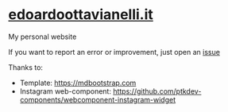 <h1><a href="https://www.edoardoottavianelli.it" target="blank">edoardoottavianelli.it</a></h1>

My personal website

If you want to report an error or improvement, just open an [issue](https://github.com/edoardottt/edoardoottavianelli.it/issues)

Thanks to:
   
   - Template: https://mdbootstrap.com
   - Instagram web-component: https://github.com/ptkdev-components/webcomponent-instagram-widget
